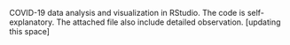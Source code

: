 COVID-19 data analysis and visualization in RStudio.
The code is self-explanatory. The attached file also include detailed observation.
[updating this space]
